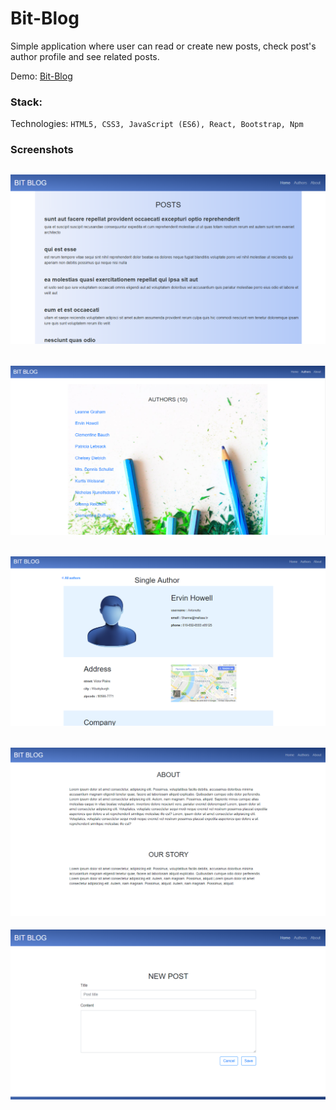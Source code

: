 
# Bit-Blog

Simple application where user can read or create new posts, check post's author profile and see related posts.

Demo: [Bit-Blog](https://branqa.github.io/Bit-Blog/#/)

### Stack:

Technologies: `HTML5, CSS3, JavaScript (ES6), React, Bootstrap, Npm`

### Screenshots

![alt text](https://github.com/branqa/Bit-Blog/blob/master/images/home_printscreen.png "home page")
------
![alt text](https://github.com/branqa/Bit-Blog/blob/master/images/authors_printscreen.png "authors page")
------
![alt text](https://github.com/branqa/Bit-Blog/blob/master/images/author_printscreen.png "author page")
------
![alt text](https://github.com/branqa/Bit-Blog/blob/master/images/about_printscreen.png "about page")
------
![alt text](https://github.com/branqa/Bit-Blog/blob/master/images/new_post_printscreen.png "new post page")
